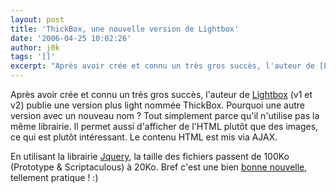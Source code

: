 ```yaml
---
layout: post
title: 'ThickBox, une nouvelle version de Lightbox'
date: '2006-04-25 10:02:26'
author: j0k
tags: '[]'
excerpt: "Après avoir crée et connu un très gros succès, l'auteur de [Lightbox](http://www.j0k3r.net/news-lightbox-js-v2-0-1189.html) (v1 et v2) publie une version plus light nommée ThickBox.     \nPourquoi une autre version avec un nouveau nom ? Tout simplement parce qu'il n'utilise pas la même librairie. Il permet aussi d'afficher de l'HTML plutôt que des images,      …"
---
```


Après avoir crée et connu un très gros succès, l'auteur de [Lightbox](http://www.j0k3r.net/news-lightbox-js-v2-0-1189.html) (v1 et v2) publie une version plus light nommée ThickBox.
Pourquoi une autre version avec un nouveau nom ? Tout simplement parce qu'il n'utilise pas la même librairie. Il permet aussi d'afficher de l'HTML plutôt que des images, ce qui est plutôt intéressant. Le contenu HTML est mis via AJAX.

En utilisant la librairie [Jquery](http://jquery.com/), la taille des fichiers passent de 100Ko (Prototype &amp; Scriptaculous) à 20Ko.   Bref c'est une bien [bonne nouvelle](http://codylindley.com/Javascript/257/thickbox-one-box-to-rule-them-all), tellement pratique ! :)
